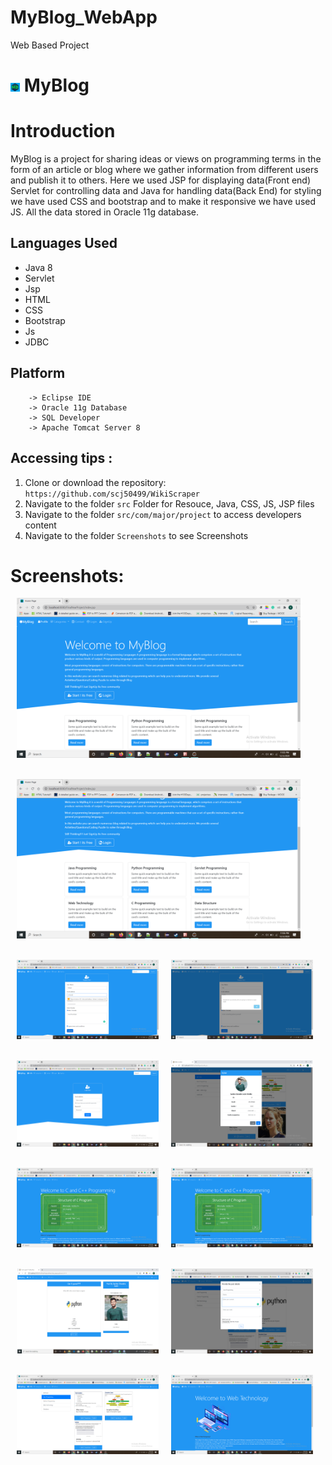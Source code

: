 # MyBlog_WebApp
Web Based Project

# <img alt="App image" src="Screenshots/logo1.jpg" width="3%" height="3%"> MyBlog

# Introduction
MyBlog is a project for sharing ideas or views on programming terms in the form of an article or blog where we gather information from different users and publish it to others. 
Here we used JSP for displaying data(Front end) Servlet for controlling data and Java for handling data(Back End) for styling we have used CSS and bootstrap and to make it responsive we have used JS. All the data stored in Oracle 11g database.



## Languages Used

* Java 8
* Servlet
* Jsp
* HTML
* CSS
* Bootstrap
* Js
* JDBC

## Platform
        -> Eclipse IDE
        -> Oracle 11g Database
        -> SQL Developer
        -> Apache Tomcat Server 8

## Accessing tips :

1. Clone or download the repository: `https://github.com/scj50499/WikiScraper`
2. Navigate to the folder `src` Folder for Resouce, Java, CSS, JS, JSP files
3. Navigate to the folder `src/com/major/project` to access developers content
4. Navigate to the folder `Screenshots` to see Screenshots



 # Screenshots:

<div style="display:flex;">
<img alt="App image" src="Screenshots/Screenshot 1.png" width="90%" hspace="10">

</div>
<br/>
<br/>

<div style="display:flex;">
<img alt="App image" src="Screenshots/Screenshot 2.png " width="90%" hspace="10">
</div>

<br/>
<br/>
<div style="display:flex;">
<img alt="App image" src="Screenshots/Screenshot 3.png" width="45%" hspace="10">
<img alt="App image" src="Screenshots/Screenshot 4.png " width="45%" hspace="10">


</div>
<br/>
<br/>
<div style="display:flex;">

<img alt="App image" src="Screenshots/Screenshot 5.png " width="45%" hspace="10">
<img alt="App image" src="Screenshots/Screenshot 6.png " width="45%" hspace="10">

</div>

<br/>
<br/>
<div style="display:flex;">

<img alt="App image" src="Screenshots/Screenshot 11.png " width="45%" hspace="10">
<img alt="App image" src="Screenshots/Screenshot 12.png " width="45%" hspace="10">

</div>

<br/>
<br/>
<div style="display:flex;">

<img alt="App image" src="Screenshots/Screenshot 7.png " width="45%" hspace="10">
<img alt="App image" src="Screenshots/Screenshot 8.png " width="45%" hspace="10">

</div>

<br/>
<br/>
<div style="display:flex;">

<img alt="App image" src="Screenshots/Screenshot 9.png " width="45%" hspace="10">
<img alt="App image" src="Screenshots/Screenshot 10.png " width="45%" hspace="10">

</div>


